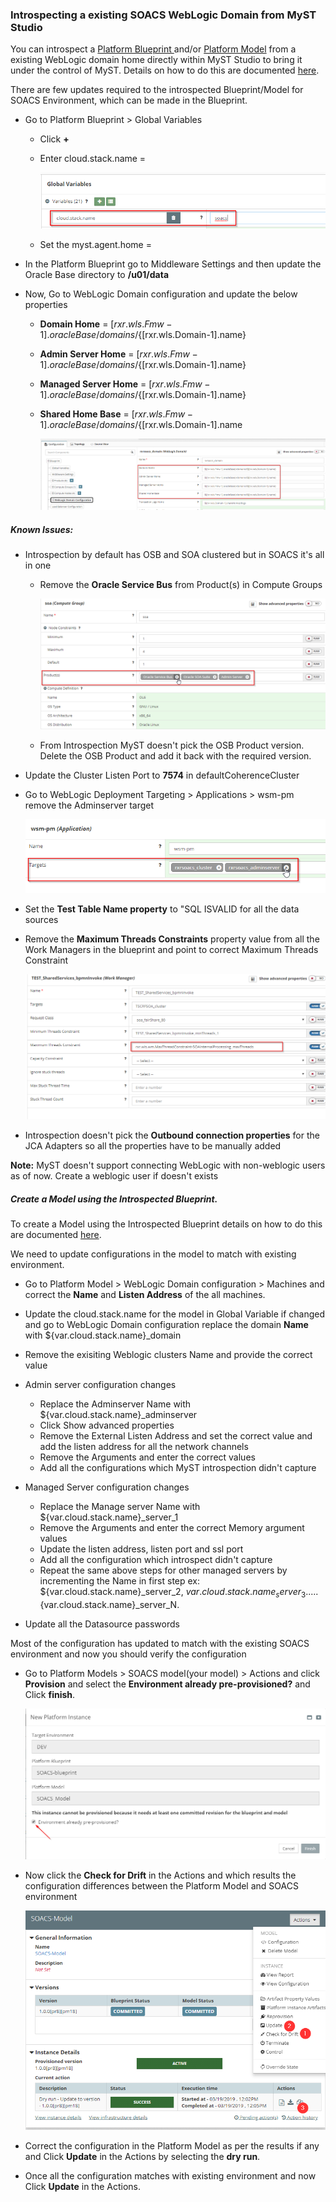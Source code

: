 ### Introspecting a existing SOACS WebLogic Domain from MyST Studio

You can introspect a [Platform Blueprint ](https://docs.rubiconred.com/myst-studio/platform/blueprints/)and/or [Platform Model](https://docs.rubiconred.com/myst-studio/platform/models/) from a existing WebLogic domain home directly within MyST Studio to bring it under the control of MyST. Details on how to do this are documented [here](https://docs.rubiconred.com/myst-studio/platform/introspection/).

There are few updates required to the introspected Blueprint/Model for SOACS Environment, which can be made in the Blueprint.


 * Go to Platform Blueprint > Global Variables
    * Click **+**

    * Enter cloud.stack.name = <Name of the cloud stack>

      ![](img/cloud-stack-name.png)

    * Set the myst.agent.home =<Myst agent Home>

 * In the Platform Blueprint go to Middleware Settings and then update the Oracle Base directory to **/u01/data**

 * Now, Go to WebLogic Domain configuration and update the below properties
    * **Domain Home** = ${[rxr.wls.Fmw-1].oracleBase}/domains/${[rxr.wls.Domain-1].name}

    * **Admin Server Home** = ${[rxr.wls.Fmw-1].oracleBase}/domains/${[rxr.wls.Domain-1].name}

    * **Managed Server Home** = ${[rxr.wls.Fmw-1].oracleBase}/domains/${[rxr.wls.Domain-1].name}

    * **Shared Home Base** = ${[rxr.wls.Fmw-1].oracleBase}/domains/${[rxr.wls.Domain-1].name

      ![](img/modify-domain-homes.png)

      

##### Known Issues: #####

 * Introspection by default has OSB and SOA clustered but in SOACS it's all in one
    * Remove the **Oracle Service Bus** from Product(s) in Compute Groups

      ![](img/remove-osb-product-from-compute-groups.png)

    * From Introspection MyST doesn't pick the OSB Product version. Delete the OSB Product and add it back with the required version.

 * Update the Cluster Listen Port to **7574** in defaultCoherenceCluster

 * Go to WebLogic Deployment Targeting > Applications > wsm-pm remove the Adminserver target

    ![](img/wsm-pm-targets.png)

* Set the **Test Table Name property** to "SQL ISVALID for all the data sources

* Remove the **Maximum Threads Constraints** property value from all the Work Managers in the blueprint and point to correct Maximum Threads Constraint

    ![](img/maxThreadCount.png)

* Introspection doesn't pick the **Outbound connection properties** for the JCA Adapters so all the properties have to be manually added

**Note:** MyST doesn't support connecting WebLogic with non-weblogic users as of now. Create a weblogic user if doesn't exists

##### Create a Model using the Introspected Blueprint.

To create a Model using the Introspected Blueprint details on how to do this are documented [here](https://docs.rubiconred.com/myst-studio/platform/models/).

We need to update configurations in the model to match with existing environment.

 * Go to Platform Model > WebLogic Domain configuration > Machines and correct the **Name** and **Listen Address** of the all machines.

 * Update the cloud.stack.name for the model in Global Variable if changed and go to WebLogic Domain configuration replace the domain **Name** with ${var.cloud.stack.name}_domain

 * Remove the exisiting Weblogic clusters Name and provide the correct value

 * Admin server configuration changes

    * Replace the Adminserver Name with ${var.cloud.stack.name}_adminserver 
    * Click Show advanced properties 
    * Remove the External Listen Address and set the correct value and add the listen address for all the network channels
    * Remove the Arguments and enter the correct values
    * Add all the configurations which MyST introspection didn't capture

 * Managed Server configuration changes
    * Replace the Manage server Name with ${var.cloud.stack.name}_server_1
    * Remove the Arguments and enter the correct Memory argument values
    * Update the listen address, listen port and ssl port 
    * Add all the configuration which introspect didn't capture
    * Repeat the same above steps for other managed servers by incrementing the Name in first step ex: ${var.cloud.stack.name}_server_2, ${var.cloud.stack.name}_server_3.....${var.cloud.stack.name}_server_N.

 * Update all the Datasource passwords

Most of the configuration has updated to match with the existing SOACS environment and now you should verify the configuration 
 * Go to Platform Models >  SOACS model(your model) > Actions and click **Provision** and select the **Environment already pre-provisioned?** and Click **finish**.

   ![](img/Provision.png)

 * Now click the **Check for Drift** in the Actions and which results the configuration differences between the Platform Model and SOACS environment

   ![](img/CheckForDrift.png)

 * Correct the configuration in the Platform Model as per the results if any and Click **Update** in the Actions by selecting the **dry run**.

 * Once all the configuration matches with existing environment and now Click **Update** in the Actions.